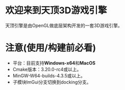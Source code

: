# 欢迎来到天顶3D游戏引擎

天顶引擎是由OpenGL做底层架构开发的一套3D游戏引擎。

# 注意(使用/构建前必看)
- 平台：目前支持**Windows-x64**和**MacOS**
- Cmake版本：3.20.0-rc4或以上。
- MinGW-W64-builds-4.3.5或以上。
- 子模块ImGui分支切换到docking分支。
